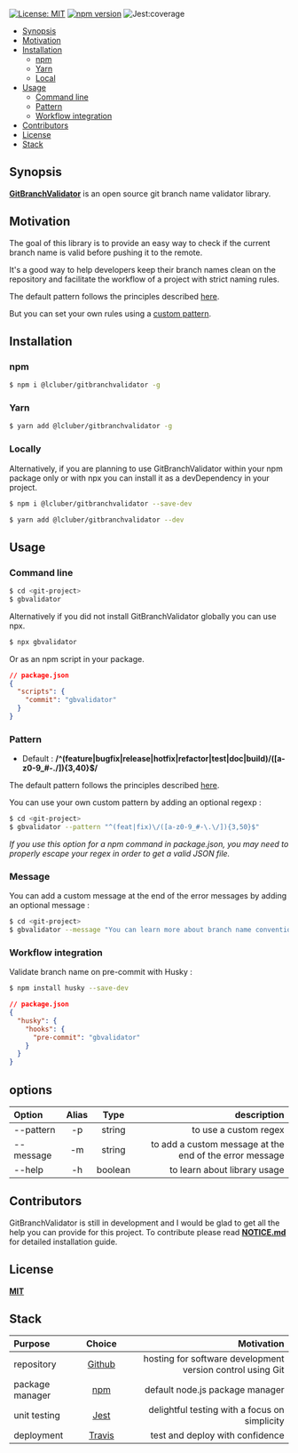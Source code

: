 [![License: MIT](https://img.shields.io/npm/l/@lcluber/gitbranchvalidator.svg)](https://opensource.org/licenses/MIT)
[![npm version](https://badge.fury.io/js/%40lcluber%2Fgitbranchvalidator.svg)](https://www.npmjs.com/package/@lcluber/gitbranchvalidator)
![Jest:coverage](https://img.shields.io/badge/Jest:coverage-100%25-brightgreen.svg)

- [Synopsis](#synopsis)
- [Motivation](#motivation)
- [Installation](#installation)
  - [npm](#npm)
  - [Yarn](#yarn)
  - [Local](#local)
- [Usage](#usage)
  - [Command line](#command-line)
  - [Pattern](#pattern)
  - [Workflow integration](#workflow-integration)
- [Contributors](#contributors)
- [License](#license)
- [Stack](#stack)

## Synopsis

**[GitBranchValidator](https://github.com/LCluber/GitBranchValidator)** is an open source git branch name validator library.

## Motivation

The goal of this library is to provide an easy way to check if the current branch name is valid before pushing it to the remote.

It's a good way to help developers keep their branch names clean on the repository and facilitate the workflow of a project with strict naming rules.

The default pattern follows the principles described [here](https://lcluber.github.io/LeadDevToolkit/git/BRANCH.html).

But you can set your own rules using a [custom pattern](#pattern).

## Installation

### npm

```bash
$ npm i @lcluber/gitbranchvalidator -g
```

### Yarn

```bash
$ yarn add @lcluber/gitbranchvalidator -g
```

### Locally

Alternatively, if you are planning to use GitBranchValidator within your npm package only or with npx you can install it as a devDependency in your project.

```bash
$ npm i @lcluber/gitbranchvalidator --save-dev
```

```bash
$ yarn add @lcluber/gitbranchvalidator --dev
```

## Usage

### Command line

```bash
$ cd <git-project>
$ gbvalidator
```

Alternatively if you did not install GitBranchValidator globally you can use npx.

```bash
$ npx gbvalidator
```

Or as an npm script in your package.

```json
// package.json
{
  "scripts": {
    "commit": "gbvalidator"
  }
}
```

### Pattern

- Default : **/^(feature|bugfix|release|hotfix|refactor|test|doc|build)\/([a-z0-9_#-\.\/]){3,40}\$/**

The default pattern follows the principles described [here](https://lcluber.github.io/LeadDevToolkit/git/BRANCH.html).

You can use your own custom pattern by adding an optional regexp :

```bash
$ cd <git-project>
$ gbvalidator --pattern "^(feat|fix)\/([a-z0-9_#-\.\/]){3,50}$"
```

_If you use this option for a npm command in package.json, you may need to properly escape your regex in order to get a valid JSON file._

### Message

You can add a custom message at the end of the error messages by adding an optional message :

```bash
$ cd <git-project>
$ gbvalidator --message "You can learn more about branch name conventions of this project on https://lcluber.github.io/LeadDevToolkit/git/BRANCH.html"
```

### Workflow integration

Validate branch name on pre-commit with Husky :

```bash
$ npm install husky --save-dev
```

```json
// package.json
{
  "husky": {
    "hooks": {
      "pre-commit": "gbvalidator"
    }
  }
}
```

## options

| Option    | Alias |  Type   |                                             description |
| :-------- | :---: | :-----: | ------------------------------------------------------: |
| --pattern |  -p   | string  |                                   to use a custom regex |
| --message |  -m   | string  | to add a custom message at the end of the error message |
| --help    |  -h   | boolean |                            to learn about library usage |

## Contributors

GitBranchValidator is still in development and I would be glad to get all the help you can provide for this project.
To contribute please read **[NOTICE.md](https://github.com/LCluber/GitBranchValidator/blob/master/NOTICE.md)** for detailed installation guide.

## License

**[MIT](https://github.com/LCluber/GitBranchValidator/blob/master/LICENSE.md)**

## Stack

| Purpose         |                Choice                |                                                 Motivation |
| :-------------- | :----------------------------------: | ---------------------------------------------------------: |
| repository      |    [Github](https://github.com/)     | hosting for software development version control using Git |
| package manager | [npm](https://www.npmjs.com/get-npm) |                            default node.js package manager |
| unit testing    |      [Jest](https://jestjs.io/)      |              delightful testing with a focus on simplicity |
| deployment      |   [Travis](https://travis-ci.com/)   |                            test and deploy with confidence |
